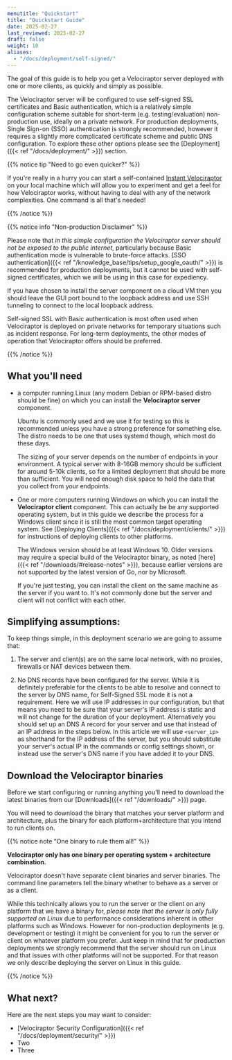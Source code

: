 ```yaml
---
menutitle: "Quickstart"
title: "Quickstart Guide"
date: 2025-02-27
last_reviewed: 2025-02-27
draft: false
weight: 10
aliases:
  - "/docs/deployment/self-signed/"
---
```


The goal of this guide is to help you get a Velociraptor server deployed with
one or more clients, as quickly and simply as possible.

The Velociraptor server will be configured to use self-signed SSL certificates
and Basic authentication, which is a relatively simple configuration scheme
suitable for short-term (e.g. testing/evaluation) non-production use, ideally on a
private network. For production deployments, Single Sign-on (SSO) authentication
is strongly recommended, however it requires a slightly more complicated
certificate scheme and public DNS configuration. To explore these other options
please see the [Deployment]({{< ref "/docs/deployment/" >}}) section.

{{% notice tip "Need to go even quicker?" %}}

If you're really in a hurry you can start a self-contained
[Instant Velociraptor](#instant-velociraptor)
on your local machine which will allow you to experiment and get a feel for how
Velociraptor works, without having to deal with any of the network complexities.
One command is all that's needed!

{{% /notice %}}



{{% notice info "Non-production Disclaimer" %}}

Please note that _in this simple configuration the Velociraptor server should
not be exposed to the public internet_, particularly because Basic
authentication mode is vulnerable to brute-force attacks.
[SSO authentication]({{< ref "/knowledge_base/tips/setup_google_oauth/" >}}) is
recommended for production deployments, but it cannot be used with self-signed
certificates, which we will be using in this case for expediency.

If you have chosen to install the server component on a cloud VM then you should
leave the GUI port bound to the loopback address and use SSH tunneling to
connect to the local loopback address.

Self-signed SSL with Basic authentication is most often used when Velociraptor
is deployed on private networks for temporary situations such as incident
response. For long-term deployments, the other modes of operation that
Velociraptor offers should be preferred.

{{% /notice %}}

## What you'll need

- a computer running Linux (any modern Debian or RPM-based distro should be
  fine) on which you can install the **Velociraptor server** component.

  Ubuntu is commonly used and we use it for testing so this is recommended
  unless you have a strong preference for something else. The distro needs to
  be one that uses systemd though, which most do these days.

  The sizing of your server depends on the number of endpoints in your
  environment. A typical server with 8-16GB memory should be sufficient for
  around 5-10k clients, so for a limited deployment that should be more than
  sufficient. You will need enough disk space to hold the data that you
  collect from your endpoints.

- One or more computers running Windows on which you can install the
  **Velociraptor client** component. This can actually be be any supported
  operating system, but in this guide we describe the process for a Windows
  client since it is still the most common target operating system.
  See [Deploying Clients]({{< ref "/docs/deployment/clients/" >}})
  for instructions of deploying clients to other platforms.

  The Windows version should be at least Windows 10. Older versions may require
  a special build of the Velociraptor binary, as noted
  [here]({{< ref "/downloads/#release-notes" >}}),
  because earlier versions are not supported by the latest version of Go, nor by
  Microsoft.

  If you're just testing, you can install the client on the same machine as the
  server if you want to. It's not commonly done but the server and client will not
  conflict with each other.

## Simplifying assumptions:

To keep things simple, in this deployment scenario we are going to assume that:

1. The server and client(s) are on the same local network, with no proxies,
   firewalls or NAT devices between them.

2. No DNS records have been configured for the server. While it is definitely
   preferable for the clients to be able to resolve and connect to the server by
   DNS name, for Self-Signed SSL mode it is not a requirement. Here we will use
   IP addresses in our configuration, but that means you need to be sure that
   your server's IP address is static and will not change for the duration of
   your deployment. Alternatively you should set up an DNS A record for your
   server and use that instead of an IP address in the steps below. In this
   article we will use `<server_ip>` as shorthand for the IP address of the
   server, but you should substitute your server's actual IP in the commands or
   config settings shown, or instead use the server's DNS name if you have added
   it to your DNS.


## Download the Velociraptor binaries

Before we start configuring or running anything you'll need to download the
latest binaries from our [Downloads]({{< ref "/downloads/" >}}) page.

You will need to download the binary that matches your server platform and
architecture, plus the binary for each platform+architecture that you
intend to run clients on.

{{% notice note "One binary to rule them all!" %}}

**Velociraptor only has one binary per operating system + architecture combination.**

Velociraptor doesn't have separate client binaries and server binaries. The command line
parameters tell the binary whether to behave as a server or as a client.

While this technically allows you to run the server or the client on any
platform that we have a binary for,
_please note that the server is only fully supported on Linux_
due to performance considerations inherent in other platforms such as Windows.
However for non-production deployments (e.g. development or testing) it
might be convenient for you to run the server or client on whatever platform you
prefer. Just keep in mind that for production deployments we strongly recommend
that the server should run on Linux and that issues with other platforms will
not be supported. For that reason we only describe deploying the server on
Linux in this guide.

{{% /notice %}}



## What next?

Here are the next steps you may want to consider:

- [Velociraptor Security Configuration]({{< ref "/docs/deployment/security/" >}})
- Two
- Three
